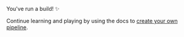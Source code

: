 You've run a build! ✨

Continue learning and playing by using the docs to [create your own pipeline](https://buildkite.com/docs/pipelines/create-your-own).